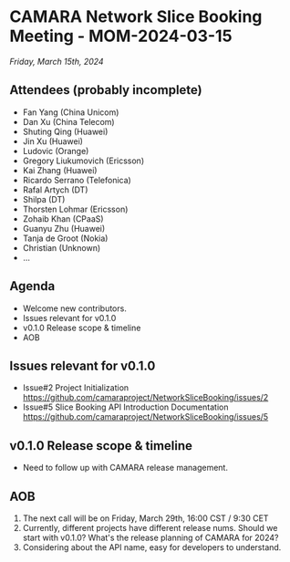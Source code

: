 # CAMARA Network Slice Booking Meeting - MOM-2024-03-15

*Friday, March 15th, 2024*

## Attendees (probably incomplete)

* Fan Yang (China Unicom)
* Dan Xu (China Telecom)
* Shuting Qing (Huawei)
* Jin Xu (Huawei)
* Ludovic (Orange)
* Gregory Liukumovich (Ericsson)
* Kai Zhang (Huawei)
* Ricardo Serrano (Telefonica)
* Rafal Artych (DT)
* Shilpa (DT)
* Thorsten Lohmar (Ericsson)
* Zohaib Khan (CPaaS)
* Guanyu Zhu (Huawei)
* Tanja de Groot (Nokia)
* Christian (Unknown)
* ...

## Agenda
* Welcome new contributors.
* Issues relevant for v0.1.0 
* v0.1.0 Release scope & timeline
* AOB

## Issues relevant for v0.1.0 
* Issue#2 Project Initialization https://github.com/camaraproject/NetworkSliceBooking/issues/2
* Issue#5 Slice Booking API Introduction Documentation https://github.com/camaraproject/NetworkSliceBooking/issues/5

## v0.1.0 Release scope & timeline
* Need to follow up with CAMARA release management. 

## AOB
1. The next call will be on Friday, March 29th, 16:00 CST / 9:30 CET 
2. Currently, different projects have different release nums. Should we start with v0.1.0? What's the release planning of CAMARA for 2024?
3. Considering about the API name, easy for developers to understand.